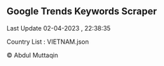 

## Google Trends Keywords Scraper 
 
Last Update 02-04-2023 , 22:38:35

Country List :
VIETNAM.json



© Abdul Muttaqin 
